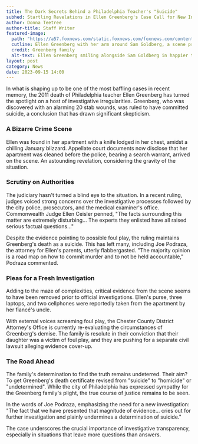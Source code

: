 ```yaml
---
title: The Dark Secrets Behind a Philadelphia Teacher's "Suicide"
subhed: Startling Revelations in Ellen Greenberg's Case Call for New Investigations
author: Donna Teetree
author-title: Staff Writer
featured-image: 
  path: "https://a57.foxnews.com/static.foxnews.com/foxnews.com/content/uploads/2022/08/720/405/Ellen-Greenberg-in-kitchen.jpg?ve=1&tl=1"
  cutline: Ellen Greenberg with her arm around Sam Goldberg, a scene prior to the mysterious incident.
  credit: Greenberg family
  alt-text: Ellen Greenberg smiling alongside Sam Goldberg in happier times.
layout: post
category: News
date: 2023-09-15 14:00
---
```


In what is shaping up to be one of the most baffling cases in recent memory, the 2011 death of Philadelphia teacher Ellen Greenberg has turned the spotlight on a host of investigative irregularities. Greenberg, who was discovered with an alarming 20 stab wounds, was ruled to have committed suicide, a conclusion that has drawn significant skepticism.

### A Bizarre Crime Scene

Ellen was found in her apartment with a knife lodged in her chest, amidst a chilling January blizzard. Appellate court documents now disclose that her apartment was cleaned before the police, bearing a search warrant, arrived on the scene. An astounding revelation, considering the gravity of the situation.

### Scrutiny on Authorities

The judiciary hasn't turned a blind eye to the situation. In a recent ruling, judges voiced strong concerns over the investigative processes followed by the city police, prosecutors, and the medical examiner's office. Commonwealth Judge Ellen Ceisler penned, "The facts surrounding this matter are extremely disturbing... The experts they enlisted have all raised serious factual questions..."

Despite the evidence pointing to possible foul play, the ruling maintains Greenberg's death as a suicide. This has left many, including Joe Podraza, the attorney for Ellen's parents, utterly flabbergasted. "The majority opinion is a road map on how to commit murder and to not be held accountable," Podraza commented.

### Pleas for a Fresh Investigation

Adding to the maze of complexities, critical evidence from the scene seems to have been removed prior to official investigations. Ellen's purse, three laptops, and two cellphones were reportedly taken from the apartment by her fiancé's uncle.

With external voices screaming foul play, the Chester County District Attorney's Office is currently re-evaluating the circumstances of Greenberg's demise. The family is resolute in their conviction that their daughter was a victim of foul play, and they are pushing for a separate civil lawsuit alleging evidence cover-up.

### The Road Ahead

The family's determination to find the truth remains undeterred. Their aim? To get Greenberg's death certificate revised from "suicide" to "homicide" or "undetermined". While the city of Philadelphia has expressed sympathy for the Greenberg family's plight, the true course of justice remains to be seen.

In the words of Joe Podraza, emphasizing the need for a new investigation: "The fact that we have presented that magnitude of evidence... cries out for further investigation and plainly undermines a determination of suicide."

The case underscores the crucial importance of investigative transparency, especially in situations that leave more questions than answers.
